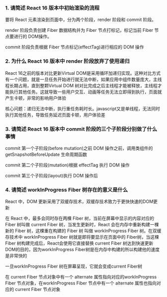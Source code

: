 ### 1. 请简述 React 16 版本中初始渲染的流程
要将 React 元素渲染到页面中，分为两个阶段，render 阶段和 commit 阶段。

render 阶段负责创建 Fiber 数据结构并为 Fiber 节点打标记，标记当前 Fiber 节点要进行的 DOM操作。

commit 阶段负责根据 Fiber 节点标记(effectTag)进行相应的 DOM 操作

### 2. 为什么 React 16 版本中 render 阶段放弃了使用递归
React 16之前的版本对比更新Virtual DOM是采用循环加递归实现。这种对比方式有一个问题，就是一旦任务开始进行就无法中断，如果应用中组件数量庞大，主线程长期占用，直到整颗Virtual DOM
树对比完成之后主线程才能被释放，主线程才能执行其他任务。这就导致一些用户交互、动画等任务无法立即得到执行，页面就产生卡顿，非常的影响用户体验

核心问题：递归无法中断，执行重任务耗时长。javascript又是单线程，无法同时执行其他任务，导致任务延迟页面卡顿，用户体验差

### 3. 请简述 React 16 版本中 commit 阶段的三个子阶段分别做了什么事情
commit 第一个子阶段(before mutation)之前 DOM 操作之前，调用类组件的 getSnapshotBeforeUpdate 生命周期函数

commit 第二个子阶段(mutation)根据 effectTag 执行 DOM 操作

commit 第三个子阶段(layout)执行 DOM 操作后
    
### 4. 请简述 workInProgress Fiber 树存在的意义是什么
React 中，DOM 更新采用了双缓存技术，双缓存技术致力于更快快速的DOM更新

在 React 中，最多会同时存在两棵 Fiber 树，当前在屏幕中显示的内容对应的 Fiber 树叫做 current Fiber 树，当发生更新时，React 会在内存中重新构建一棵新的 Fiber 树，这棵重在构建的 Fiber
 树 叫做 workInProgress Fiber 树。在双缓存技术中 workInProgress Fiber 树就是即将要显示在页面中的 Fiber树，当这棵 Fiber 树构建完成后，React会使用它直接替换 current Fiber 树达到快速更新 DOM的目的，因为workInProgress Fiber树是在内存中构建的所以构建他的速度是非常快的

一旦workInProgress Fiber 树在屏幕呈现，它就会变成current Fiber树

在 current Fiber 节点对象中有一个 alternate 属性指向对应的workInProgress Fiber 节点对象，在workInProgress Fiber 节点中有一个 alternate
 属性也指向对应的 current Fiber 节点对象
